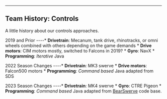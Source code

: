   ------------------------
  Team History: Controls
  ------------------------

A little history about our controls approaches.

2019 and Prior \-\-\--\* **Drivetrain**: Mecanum, tank drive,
rhinotracks, or omni wheels combined with others depending on the game
demands \* **Drive motors**: CIM motors mostly, switched to Falcons in
2019? \* **Gyro**: NavX \* **Programming**: *Iterative* Java

2022 Season Changes \-\-\--\* **Drivetrain**: MK3 swerve \* **Drive
motors**: Falcon500 motors \* **Programming**: *Command based* Java
adapted from SDS

2023 Season Changes \-\-\--\* **Drivetrain**: MK4 swerve \* **Gyro**:
CTRE Pigeon \* **Programming**: *Command based* Java adapted from
[BearSwerve](https://github.com/6391-Ursuline-Bearbotics/BearSwerve)
code base.
